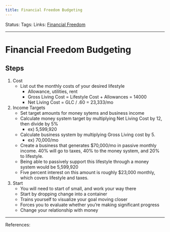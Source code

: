 ```yaml
---
title: Financial Freedom Budgeting
---
```

Status:
Tags:
Links: [Financial Freedom](out/financial-freedom.md)
___
# Financial Freedom Budgeting
## Steps
1. Cost
	- List out the monthly costs of your desired lifestyle
		- Allowance, utilities, rent
		- Gross Living Cost = Lifestyle Cost + Allowances = 14000
		- Net Living Cost = GLC / .60 = 23,333/mo
2.  Income Targets
	- Set target amounts for money sytems and business income
	-   Calculate money system target by multiplying Net Living Cost by 12, then divide by 5%
		-   ex) 5,599,920
	-   Calculate business system by multiplying Gross Living cost by 5. 
		-   ex) 70,000/mo
	-   Create a business that generates $70,000/mo in passive monthly income. 40% will go to taxes, 40% to the money system, and 20% to lifestyle.
	-   Being able to passively support this lifestyle through a money system would be 5,599,920
	-   Five percent interest on this amount is roughly $23,000 monthly, which covers lifestyle and taxes.
3. Start
	-   You will need to start of small, and work your way there
	-   Start by dropping change into a container
	-   Trains yourself to visualize your goal moving closer
	-   Forces you to evaluate whether you’re making significant progress
	-   Change your relationship with money
___
References: